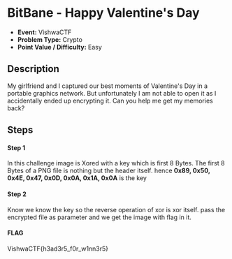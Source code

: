 # BitBane - Happy Valentine's Day
* **Event:** VishwaCTF
* **Problem Type:** Crypto
* **Point Value / Difficulty:** Easy

## Description
My girlfriend and I captured our best moments of Valentine's Day in a portable graphics network. But unfortunately I am not able to open it as I accidentally ended up encrypting it. Can you help me get my memories back?


## Steps
#### Step 1
In this challenge image is Xored with a key which is first 8 Bytes. The first 8 Bytes of a PNG file is nothing but the header itself. hence **0x89, 0x50, 0x4E, 0x47, 0x0D, 0x0A, 0x1A, 0x0A** is the key 
#### Step 2
Know we know the key so the reverse operation of xor is xor itself. pass the encrypted file as parameter and we get the image with flag in it.


#### FLAG
VishwaCTF{h3ad3r5_f0r_w1nn3r5}

